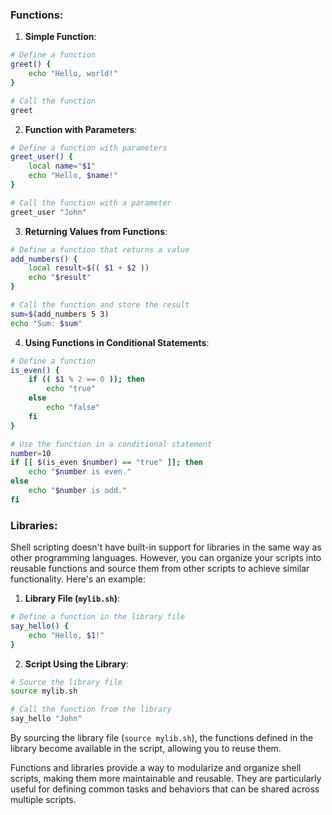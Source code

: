 

### Functions:

1. **Simple Function**:

```bash
# Define a function
greet() {
    echo "Hello, world!"
}

# Call the function
greet
```

2. **Function with Parameters**:

```bash
# Define a function with parameters
greet_user() {
    local name="$1"
    echo "Hello, $name!"
}

# Call the function with a parameter
greet_user "John"
```

3. **Returning Values from Functions**:

```bash
# Define a function that returns a value
add_numbers() {
    local result=$(( $1 + $2 ))
    echo "$result"
}

# Call the function and store the result
sum=$(add_numbers 5 3)
echo "Sum: $sum"
```

4. **Using Functions in Conditional Statements**:

```bash
# Define a function
is_even() {
    if (( $1 % 2 == 0 )); then
        echo "true"
    else
        echo "false"
    fi
}

# Use the function in a conditional statement
number=10
if [[ $(is_even $number) == "true" ]]; then
    echo "$number is even."
else
    echo "$number is odd."
fi
```

### Libraries:

Shell scripting doesn't have built-in support for libraries in the same way as other programming languages. However, you can organize your scripts into reusable functions and source them from other scripts to achieve similar functionality. Here's an example:

1. **Library File (`mylib.sh`)**:

```bash
# Define a function in the library file
say_hello() {
    echo "Hello, $1!"
}
```

2. **Script Using the Library**:

```bash
# Source the library file
source mylib.sh

# Call the function from the library
say_hello "John"
```

By sourcing the library file (`source mylib.sh`), the functions defined in the library become available in the script, allowing you to reuse them.

Functions and libraries provide a way to modularize and organize shell scripts, making them more maintainable and reusable. They are particularly useful for defining common tasks and behaviors that can be shared across multiple scripts.